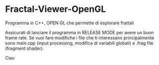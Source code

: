 # Fractal-Viewer-OpenGL
Programma in C++, OPEN GL che permette di esplorare frattali

Assicurati di lanciare il programma in RELEASE MODE per avere un buon frame rate.
Se vuoi fare modifiche i file che ti interessano principalmente sono main.cpp (input processing, modifica di variabili globali) e .frag file (fragment shader).

Ciao
